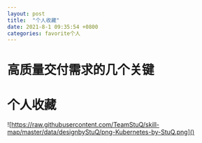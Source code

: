 ```yaml
---
layout: post
title:  "个人收藏"
date: 2021-8-1 09:35:54 +0800
categories: favorite个人
---
```


# 高质量交付需求的几个关键

# 个人收藏

![https://raw.githubusercontent.com/TeamStuQ/skill-map/master/data/designbyStuQ/png-Kubernetes-by-StuQ.png]()